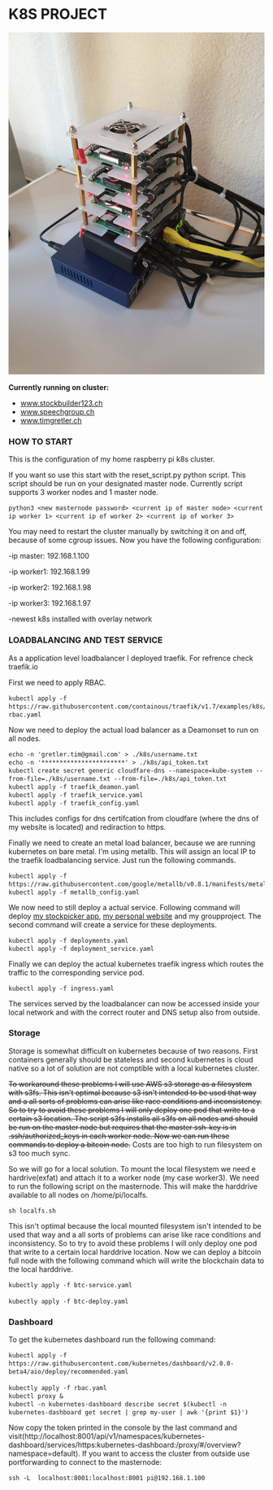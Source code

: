 # K8S PROJECT

![alt text](https://github.com/tthebst/k8s/blob/master/image_of_cluster.jpeg "Logo Title Text 1")



**Currently running on cluster:**
- www.stockbuilder123.ch
- www.speechgroup.ch
- www.timgretler.ch

### HOW TO START

This is the configuration of my home raspberry pi k8s cluster.

If you want so use this start with the reset_script.py python script.
This script should be run on your designated master node. Currently script supports 3 worker nodes and 1 master node.

```
python3 <new masternode password> <current ip of master node> <current ip worker 1> <current ip of worker 2> <current ip of worker 3>
```

You may need to restart the cluster manually by switching it on and off, because of some cgroup issues. 
Now you have the following configuration:

-ip master: 192.168.1.100

-ip worker1: 192.168.1.99

-ip worker2: 192.168.1.98

-ip worker3: 192.168.1.97

-newest k8s installed with overlay network

### LOADBALANCING AND TEST SERVICE

As a application level loadbalancer I deployed traefik. For refrence check traefik.io

First we need to apply RBAC.
```
kubectl apply -f https://raw.githubusercontent.com/containous/traefik/v1.7/examples/k8s/traefik-rbac.yaml
```
Now we need to deploy the actual load balancer as a Deamonset to run on all nodes.
```
echo -n 'gretler.tim@gmail.com' > ./k8s/username.txt
echo -n '***********************' > ./k8s/api_token.txt
kubectl create secret generic cloudfare-dns --namespace=kube-system --from-file=./k8s/username.txt --from-file=./k8s/api_token.txt
kubectl apply -f traefik_deamon.yaml
kubectl apply -f traefik_service.yaml
kubectl apply -f traefik_config.yaml
```
This includes configs for dns certifcation from cloudfare (where the dns of my website is located) and rediraction to https.

Finally we need to create an metal load balancer, because we are running kubernetes on bare metal. I'm using metallb. This will assign an local IP to the traefik loadbalancing service. Just run the following commands.
```
kubectl apply -f https://raw.githubusercontent.com/google/metallb/v0.8.1/manifests/metallb.yaml
kubectl apply -f metallb_config.yaml
```

We now need to still deploy a actual service. Following command will deploy [my stockpicker app](https://github.com/tthebst/stock_picker), [my personal website](https://github.com/tthebst/stock_picker) and my groupproject. The second command will create a service for these deployments.

```
kubectl apply -f deployments.yaml
kubectl apply -f deployment_service.yaml
```

Finally we can deploy the actual kubernetes traefik ingress which routes the traffic to the corresponding service pod. 
```
kubectl apply -f ingress.yaml
```


The services served by the loadbalancer can now be accessed inside your local network and with the correct router and DNS setup also from outside.

### Storage

Storage is somewhat difficult on kubernetes because of two reasons. First containers generally should be stateless and second kubernetes is cloud native so a lot of solution are not comptible with a local kubernetes cluster.



~~To workaround these problems I will use AWS s3 storage as a filesystem with s3fs. This isn't optimal because s3 isn't intended to be used that way and a all sorts of problems can arise like race conditions and inconsistency. So to try to avoid these problems I will only deploy one pod that write to a certain s3 location. The script s3fs installs all s3fs on all nodes and should be run on the master node but requires that the master ssh-key is in .ssh/authorized_keys in each worker node. Now we can run these commands to deploy a bitcoin node.~~ Costs are too high to run filesystem on s3 too much sync.



So we will go for a local solution. To mount the local filesystem we need e hardrive(exfat) and attach it to a worker node (my case worker3). We need to run the following script on the masternode. This will make the harddrive available to all nodes on /home/pi/localfs.

```
sh localfs.sh
```
This isn't optimal because the local mounted filesystem isn't intended to be used that way and a all sorts of problems can arise like race conditions and inconsistency. So to try to avoid these problems I will only deploy one pod that write to a certain local harddrive location. Now we can deploy a bitcoin full node with the following command which will write the blockchain data to the local harddrive.
```
kubectly apply -f btc-service.yaml

kubectly apply -f btc-deploy.yaml
```

### Dashboard

To get the kubernetes dashboard run the following command:
```
kubectl apply -f https://raw.githubusercontent.com/kubernetes/dashboard/v2.0.0-beta4/aio/deploy/recommended.yaml

kubectly apply -f rbac.yaml
kubectl proxy &
kubectl -n kubernetes-dashboard describe secret $(kubectl -n kubernetes-dashboard get secret | grep my-user | awk '{print $1}')
```

Now copy the token printed in the console by the last command and visit(http://localhost:8001/api/v1/namespaces/kubernetes-dashboard/services/https:kubernetes-dashboard:/proxy/#/overview?namespace=default). If you want to access the cluster from outside use portforwarding to connect to the masternode:
```
ssh -L  localhost:8001:localhost:8001 pi@192.168.1.100
```